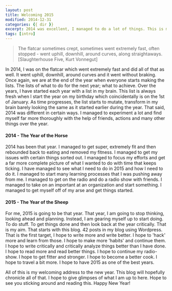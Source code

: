 ```yaml
---
layout: post
title: Welcoming 2015
modified: 2014-12-31
categories: {{ dir }}
excerpt: 2014 was excellent, I managed to do a lot of things. This is my hope for the new year, 2015.
tags: [intro]
---
```


> The flatcar sometimes crept, sometimes went extremely fast, often stopped - went uphill, downhill, around curves, along straightaways. [Slaughterhouse Five, Kurt Vonnegut]

In 2014, I was on the flatcar which went extremely fast and did all of that as well. It went uphill, downhill, around curves and it went without braking. Once again, we are at the end of the year when everyone starts making the lists. The lists of what to do for the next year; what to achieve. Over the years, I have started each year with a list in my brain. This list is always fresh when I start the year on my birthday which coincidentally is on the 1st of January. As time progresses, the list starts to mutate, transform in my brain barely looking the same as it started earlier during the year. That said, 2014 was different in certain ways. I managed to experiment a lot and find myself far more thoroughly with the help of friends, actions and many other things over the year. 

#### 2014 - The Year of the Horse
2014 has been that year. I managed to get super, extremely fit and then rebounded back to eating and removed my fitness. I managed to get my issues with certain things sorted out. I managed to focus my efforts and get a far more complete picture of what I wanted to do with time that keeps ticking. I have managed to see what I need to do in 2015 and how I need to do it. I managed to start many learning processes that I was pushing away from me. I managed to get on the radio and do a radio show with friends. I managed to take on an important at an organization and start something. I managed to get myself off of my arse and get things started. 

#### 2015 - The Year of the Sheep
For me, 2015 is going to be that year. That year, I am going to stop thinking, looking ahead and planning. Instead, I am gearing myself up to start doing. To do stuff. To get things done and then look back at the year critically. That is my aim. That starts with this blog. 42 posts in my blog using Wordpress. That is the first target, I hope to write more and write better. I hope to 'hack' more and learn from those. I hope to make more 'habits' and continue them. I hope to write critically and critically analyze things better than I have done. I hope to read more and read better things. I hope to continue my radio-show. I hope to get fitter and stronger. I hope to become a better cook. I hope to travel a bit more. I hope to have 2015 as one of the best years. 

All of this is my welcoming address to the new year. This blog will hopefully chronicle all of that. I hope to give glimpses of what I am up to here. Hope to see you sticking around and reading this. Happy New Year!


